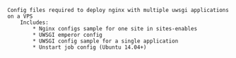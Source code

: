     Config files required to deploy nginx with multiple uwsgi applications on a VPS
        Includes:
            * Nginx configs sample for one site in sites-enables
            * UWSGI emperor config
            * UWSGI config sample for a single application
            * Unstart job config (Ubuntu 14.04+)